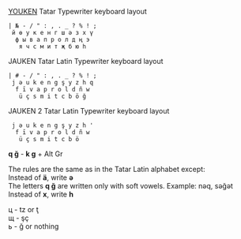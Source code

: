 
[YOUKEN](https://raw.githubusercontent.com/2k1dmg/cta/main/Tatar/TtYOUKENtw.klc) Tatar Typewriter keyboard layout
```
| № - / " : , . _ ? % ! ;
 й ө у к е н г ш ә з х ү
  ф ы в а п р о л д ң э
   я ч с м и т җ б ю һ
```

JAUKEN Tatar Latin Typewriter keyboard layout
```
| # - / " : , . _ ? % ! ;
 j ə u k e n g ş y z h q
  f ī v a p r o l d ñ w
   ü ç s m i t c b ö ğ
```

JAUKEN 2 Tatar Latin Typewriter keyboard layout
```
 j ə u k e n g ş y z h '
  f ī v a p r o l d ñ w
   ü ç s m i t c b ö
```
**q ğ** - **k g** + Alt Gr


The rules are the same as in the Tatar Latin alphabet except:  
Instead of **ä**, write **ə**  
The letters **q ğ** are written only with soft vowels. Example: nəq, səğət  
Instead of **x**, write **h**  

ц - tz or ţ  
щ - şç  
ь - ğ or nothing
